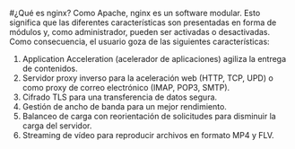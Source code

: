 #¿Qué es nginx?
Como Apache, nginx es un software modular. Esto significa que las diferentes características son presentadas en forma de módulos y, como administrador, pueden ser activadas o desactivadas. Como consecuencia, el usuario goza de las siguientes características:

1. Application Acceleration (acelerador de aplicaciones) agiliza la entrega de contenidos.
2. Servidor proxy inverso para la aceleración web (HTTP, TCP, UPD) o como proxy de correo electrónico (IMAP, POP3, SMTP).
3. Cifrado TLS para una transferencia de datos segura.
4. Gestión de ancho de banda para un mejor rendimiento.
5. Balanceo de carga con reorientación de solicitudes para disminuir la carga del servidor.
6. Streaming de vídeo para reproducir archivos en formato MP4 y FLV.